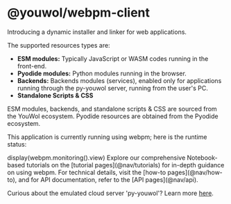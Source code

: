 # @youwol/webpm-client

Introducing a dynamic installer and linker for web applications.

The supported resources types are:
*  **ESM modules:** Typically JavaScript or WASM codes running in the front-end.
*  **Pyodide modules:** Python modules running in the browser.
*  **Backends:** Backends modules (services), enabled only for applications running through the py-youwol server,
   running from the user's PC.
*  **Standalone Scripts & CSS**

ESM modules, backends, and standalone scripts & CSS are sourced from the YouWol ecosystem. 
Pyodide resources are obtained from the Pyodide ecosystem.

This application is currently running using webpm; here is the runtime status:


<js-cell cell-id="monitoring">
display(webpm.monitoring().view)
</js-cell>

<cell-output cell-id="monitoring" style="max-height: 33vh" class="overflow-auto border rounded p-1">
</cell-output>


<note level="hint" label="Want to learn more?">
Explore our comprehensive Notebook-based tutorials on the [tutorial pages](@nav/tutorials) 
for in-depth guidance on using webpm.
For technical details, visit the [how-to pages](@nav/how-to), and for API documentation, 
refer to the [API pages](@nav/api).

Curious about the emulated cloud server 'py-youwol'? Learn more [here](@nav/how-to/py-youwol).

</note>
